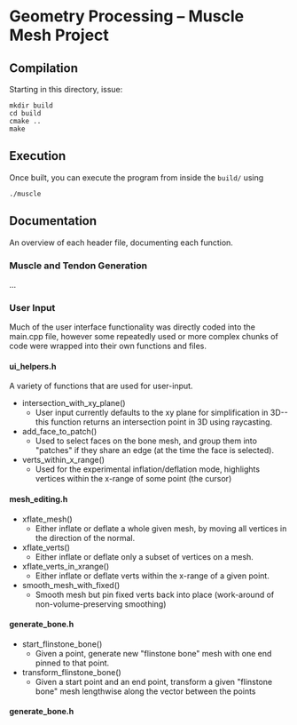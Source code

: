 # Geometry Processing – Muscle Mesh Project

## Compilation

Starting in this directory, issue:

    mkdir build
    cd build
    cmake ..
    make 

## Execution

Once built, you can execute the program from inside the `build/` using 

    ./muscle
    
## Documentation

An overview of each header file, documenting each function.

### Muscle and Tendon Generation

...

### User Input

Much of the user interface functionality was directly coded into the main.cpp file, however some repeatedly used or more complex chunks of code were wrapped into their own functions and files.

#### ui_helpers.h
A variety of functions that are used for user-input.

- intersection_with_xy_plane()
    - User input currently defaults to the xy plane for simplification in 3D-- this function returns an intersection point in 3D using raycasting.
- add_face_to_patch()
    - Used to select faces on the bone mesh, and group them into "patches" if they share an edge (at the time the face is selected).
- verts_within_x_range()
    - Used for the experimental inflation/deflation mode, highlights vertices within the x-range of some point (the cursor)

#### mesh_editing.h
- xflate_mesh()
    - Either inflate or deflate a whole given mesh, by moving all vertices in the direction of the normal.
- xflate_verts()
    - Either inflate or deflate only a subset of vertices on a mesh.
- xflate_verts_in_xrange()
    - Either inflate or deflate verts within the x-range of a given point.
- smooth_mesh_with_fixed()
    - Smooth mesh but pin fixed verts back into place (work-around of non-volume-preserving smoothing)

#### generate_bone.h
- start_flinstone_bone()
    - Given a point, generate new "flinstone bone" mesh with one end pinned to that point.
- transform_flinstone_bone()
    - Given a start point and an end point, transform a given "flinstone bone" mesh lengthwise along the vector between the points
    

#### generate_bone.h
